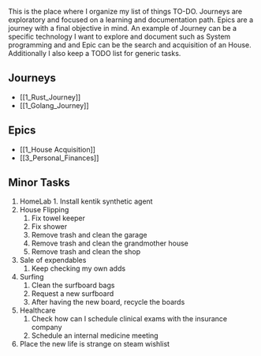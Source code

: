 
This is the place where I organize my list of things TO-DO. Journeys are exploratory and focused on a learning and documentation path. Epics are a journey with a final objective in mind. An example of Journey can be a specific technology I  want to explore and document such as System programming and and Epic can be the search and acquisition of an House. Additionally I also keep a TODO list for generic tasks.

## Journeys
- [[1_Rust_Journey]]
- [[1_Golang_Journey]]

## Epics
- [[1_House Acquisition]]
- [[3_Personal_Finances]]

## Minor Tasks

1. HomeLab
		1. Install kentik synthetic agent
2. House Flipping
	1. Fix towel keeper
	2. Fix shower
	3. Remove trash and clean the garage
	4. Remove trash and clean the grandmother house
	5. Remove trash and clean the shop
3. Sale of expendables
	1. Keep checking my own adds
4. Surfing 
	1. Clean the surfboard bags
	2. Request a new surfboard
	3. After having the new board, recycle the boards
5. Healthcare
	1. Check how can I schedule clinical exams with the insurance company
	2. Schedule an internal medicine meeting
6. Place the new life is strange on steam wishlist